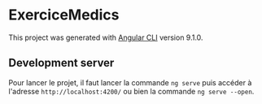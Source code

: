 # ExerciceMedics

This project was generated with [Angular CLI](https://github.com/angular/angular-cli) version 9.1.0.

## Development server

Pour lancer le projet, il faut lancer la commande `ng serve` puis accéder à l'adresse `http://localhost:4200/` ou bien la commande `ng serve --open`.
